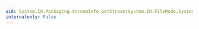 ```yaml
---
uid: System.IO.Packaging.StreamInfo.GetStream(System.IO.FileMode,System.IO.FileAccess)
internalonly: False
---
```

